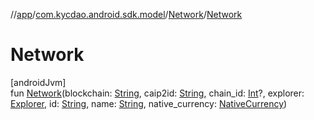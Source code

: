 //[app](../../../index.md)/[com.kycdao.android.sdk.model](../index.md)/[Network](index.md)/[Network](-network.md)

# Network

[androidJvm]\
fun [Network](-network.md)(blockchain: [String](https://kotlinlang.org/api/latest/jvm/stdlib/kotlin/-string/index.html), caip2id: [String](https://kotlinlang.org/api/latest/jvm/stdlib/kotlin/-string/index.html), chain_id: [Int](https://kotlinlang.org/api/latest/jvm/stdlib/kotlin/-int/index.html)?, explorer: [Explorer](../-explorer/index.md), id: [String](https://kotlinlang.org/api/latest/jvm/stdlib/kotlin/-string/index.html), name: [String](https://kotlinlang.org/api/latest/jvm/stdlib/kotlin/-string/index.html), native_currency: [NativeCurrency](../-native-currency/index.md))
